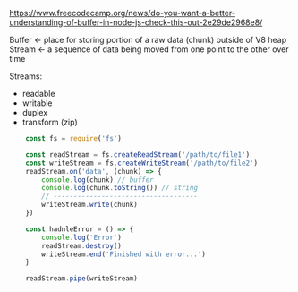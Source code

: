 
https://www.freecodecamp.org/news/do-you-want-a-better-understanding-of-buffer-in-node-js-check-this-out-2e29de2968e8/

Buffer <- place for storing portion of a raw data (chunk) outside of V8 heap
Stream <- a sequence of data being moved from one point to the other over time

Streams:
  - readable
  - writable
  - duplex
  - transform (zip)

```js
	const fs = require('fs')

	const readStream = fs.createReadStream('/path/to/file1')
	const writeStream = fs.createWriteStream('/path/to/file2')
	readStream.on('data', (chunk) => {
		console.log(chunk) // buffer
		console.log(chunk.toString()) // string
		// ------------------------------------
		writeStream.write(chunk)
	})

	const hadnleError = () => {
		console.log('Error')
		readStream.destroy()
		writeStream.end('Finished with error...')
	}

	readStream.pipe(writeStream)
```
